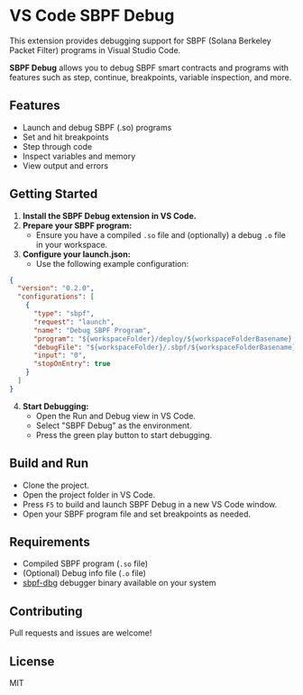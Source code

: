 # VS Code SBPF Debug

This extension provides debugging support for SBPF (Solana Berkeley Packet Filter) programs in Visual Studio Code.

**SBPF Debug** allows you to debug SBPF smart contracts and programs with features such as step, continue, breakpoints, variable inspection, and more.

## Features
- Launch and debug SBPF (.so) programs
- Set and hit breakpoints
- Step through code
- Inspect variables and memory
- View output and errors

## Getting Started

1. **Install the SBPF Debug extension in VS Code.**
2. **Prepare your SBPF program:**
   - Ensure you have a compiled `.so` file and (optionally) a debug `.o` file in your workspace.
3. **Configure your launch.json:**
   - Use the following example configuration:

```json
{
  "version": "0.2.0",
  "configurations": [
    {
      "type": "sbpf",
      "request": "launch",
      "name": "Debug SBPF Program",
      "program": "${workspaceFolder}/deploy/${workspaceFolderBasename}.so",
      "debugFile": "${workspaceFolder}/.sbpf/${workspaceFolderBasename}.o",
      "input": "0",
      "stopOnEntry": true
    }
  ]
}
```

4. **Start Debugging:**
   - Open the Run and Debug view in VS Code.
   - Select "SBPF Debug" as the environment.
   - Press the green play button to start debugging.

## Build and Run

- Clone the project.
- Open the project folder in VS Code.
- Press `F5` to build and launch SBPF Debug in a new VS Code window.
- Open your SBPF program file and set breakpoints as needed.

## Requirements
- Compiled SBPF program (`.so` file)
- (Optional) Debug info file (`.o` file)
- [sbpf-dbg](https://github.com/your-org/sbpf-dbg) debugger binary available on your system

## Contributing
Pull requests and issues are welcome!

## License
MIT